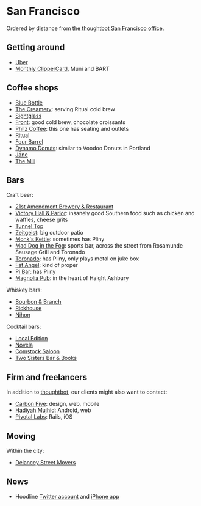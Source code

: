 # San Francisco

Ordered by distance from
[the thoughtbot San Francisco office][office].

[office]: https://goo.gl/maps/By7CX

## Getting around

* [Uber](https://www.uber.com/)
* [Monthly ClipperCard](https://www.clippercard.com/ClipperWeb/muni/fares.do),
  Muni and BART

## Coffee shops

* [Blue Bottle](http://4sq.com/4jZybn)
* [The Creamery](http://4sq.com/8eu2jJ): serving Ritual cold brew
* [Sightglass](http://4sq.com/1FbZt9)
* [Front](http://4sq.com/RtLigs): good cold brew, chocolate croissants
* [Philz Coffee](http://4sq.com/58mrhS): this one has seating and outlets
* [Ritual](http://4sq.com/112Yc1)
* [Four Barrel](http://4sq.com/1sPg2p)
* [Dynamo Donuts](http://4sq.com/6yasbQ): similar to Voodoo Donuts in Portland
* [Jane](http://4sq.com/gQNIyT)
* [The Mill](http://4sq.com/OJDpF2)

## Bars

Craft beer:

* [21st Amendment Brewery & Restaurant](http://4sq.com/PJDY0)
* [Victory Hall & Parlor](http://4sq.com/KjsH7U): insanely good Southern food
  such as chicken and waffles, cheese grits
* [Tunnel Top](http://4sq.com/6cFq66)
* [Zeitgeist](http://4sq.com/3w2DXR): big outdoor patio
* [Monk's Kettle](http://4sq.com/JOyLM): sometimes has Pliny
* [Mad Dog in the Fog](http://4sq.com/7dSQL2): sports bar, across the street
  from Rosamunde Sausage Grill and Toronado
* [Toronado](http://4sq.com/KUqQ7): has Pliny, only plays metal on juke box
* [Fat Angel](http://4sq.com/9uva0T): kind of proper
* [Pi Bar](http://4sq.com/3fPr5V): has Pliny
* [Magnolia Pub](http://4sq.com/3aqvGX): in the heart of Haight Ashbury

Whiskey bars:

* [Bourbon & Branch](http://4sq.com/1LX900)
* [Rickhouse](http://4sq.com/28v0nl)
* [Nihon](http://4sq.com/7zxoPP)

Cocktail bars:

* [Local Edition](http://4sq.com/HibLpy)
* [Novela](http://4sq.com/10qfpuT)
* [Comstock Saloon](http://4sq.com/bIqDZH)
* [Two Sisters Bar & Books](http://4sq.com/orUcWU)

## Firm and freelancers

In addition to [thoughtbot](http://thoughtbot.com/contact),
our clients might also want to contact:

* [Carbon Five](http://carbonfive.com): design, web, mobile
* [Hadiyah Mujhid](mailto:diyahm108@gmail.com): Android, web
* [Pivotal Labs](http://pivotallabs.com/): Rails, iOS

## Moving

Within the city:

* [Delancey Street Movers][delancey]

[delancey]: http://www.delanceystreetfoundation.org/entermoving.php

## News

* Hoodline
  [Twitter account](https://twitter.com/hoodlinesf) and
  [iPhone app](https://itunes.apple.com/us/app/hoodline/id814699998?mt=8)
